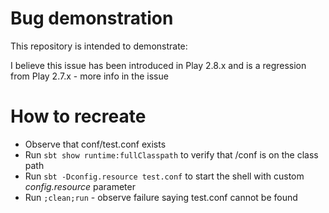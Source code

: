 # Bug demonstration

This repository is intended to demonstrate:

I believe this issue has been introduced in Play 2.8.x and is a regression from Play 2.7.x - more info in the issue

# How to recreate

- Observe that conf/test.conf exists
- Run `sbt show runtime:fullClasspath` to verify that /conf is on the class path
- Run `sbt -Dconfig.resource test.conf` to start the shell with custom _config.resource_ parameter
- Run `;clean;run` - observe failure saying test.conf cannot be found
